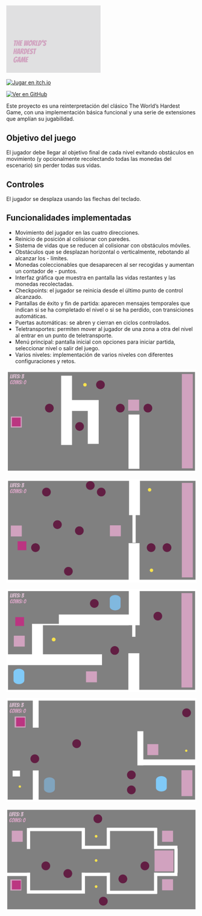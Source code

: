 
<p align="left">
  <img src="img/cover.png" alt="Portada del juego" width="250"/>
</p>


<a href="https://oqubo.itch.io/theworldshardestgame" target="_blank">
  <img src="https://static.itch.io/images/badge.svg" alt="Jugar en itch.io" width="200"/>
</a>

[![Ver en GitHub](https://img.shields.io/badge/GitHub-oqubo/TheWorldsHardestGame-181717?logo=github)](https://github.com/oqubo/TheWorldsHardestGame)


Este proyecto es una reinterpretación del clásico The World’s Hardest Game, con una implementación básica funcional y una serie de extensiones que amplían su jugabilidad.


## Objetivo del juego

El jugador debe llegar al objetivo final de cada nivel evitando obstáculos en movimiento (y opcionalmente recolectando todas las monedas del escenario) sin perder todas sus vidas.



## Controles 

El jugador se desplaza usando las flechas del teclado.

## Funcionalidades implementadas

- Movimiento del jugador en las cuatro direcciones.
- Reinicio de posición al colisionar con paredes.
- Sistema de vidas que se reducen al colisionar con obstáculos móviles.
- Obstáculos que se desplazan horizontal o verticalmente, rebotando al alcanzar los - límites.
- Monedas coleccionables que desaparecen al ser recogidas y aumentan un contador de - puntos.
- Interfaz gráfica que muestra en pantalla las vidas restantes y las monedas recolectadas.
- Checkpoints: el jugador se reinicia desde el último punto de control alcanzado.
- Pantallas de éxito y fin de partida: aparecen mensajes temporales que indican si se ha completado el nivel o si se ha perdido, con transiciones automáticas.
- Puertas automáticas: se abren y cierran en ciclos controlados.
- Teletransportes: permiten mover al jugador de una zona a otra del nivel al entrar en un punto de teletransporte.
- Menú principal: pantalla inicial con opciones para iniciar partida, seleccionar nivel o salir del juego.
- Varios niveles: implementación de varios niveles con diferentes configuraciones y retos.


![](img/1.png)

![](img/2.png)

![](img/3.png)

![](img/4.png)

![](img/5.png)
